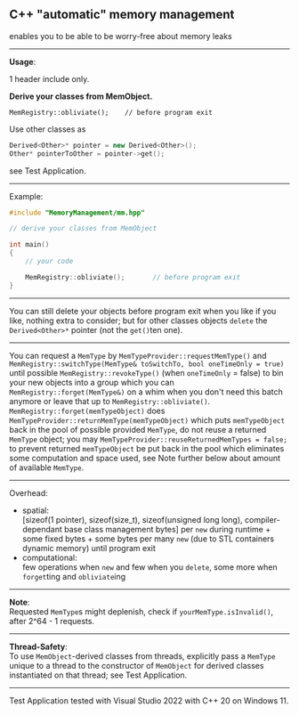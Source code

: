 C++ "automatic" memory management
---

enables you to be able to be worry-free about memory leaks

---

**Usage**:

1 header include only.

**Derive your classes from MemObject.**

`MemRegistry::obliviate();    // before program exit`

Use other classes as
```C++
Derived<Other>* pointer = new Derived<Other>();
Other* pointerToOther = pointer->get();
```
see Test Application.

---

Example:

```C++
#include "MemoryManagement/mm.hpp"

// derive your classes from MemObject

int main()
{
	// your code

	MemRegistry::obliviate();		// before program exit
}
```

---

You can still delete your objects before program exit when you like if you like, nothing extra to consider; but for other classes objects `delete` the `Derived<Other>*` pointer (not the `get()`ten one).

---

You can request a `MemType` by `MemTypeProvider::requestMemType()` and `MemRegistry::switchType(MemType& toSwitchTo, bool oneTimeOnly = true)` until possible `MemRegistry::revokeType()` (when `oneTimeOnly` = false) to bin your new objects into a group which you can `MemRegistry::forget(MemType&)` on a whim when you don't need this batch anymore or leave that up to `MemRegistry::obliviate()`. `MemRegistry::forget(memTypeObject)` does `MemTypeProvider::returnMemType(memTypeObject)` which puts `memTypeObject` back in the pool of possible provided `MemType`, do not reuse a returned `MemType` object; you may `MemTypeProvider::reuseReturnedMemTypes = false;` to prevent returned `memTypeObject` be put back in the pool which eliminates some computation and space used, see Note further below about amount of available `MemType`.

---

Overhead:  
- spatial:  
[sizeof(1 pointer), sizeof(size_t), sizeof(unsigned long long), compiler-dependant base class management bytes] per `new` during runtime + some fixed bytes + some bytes per many `new` (due to STL containers dynamic memory) until program exit  
- computational:  
few operations when `new` and few when you `delete`, some more when `forget`ting and `obliviate`ing

---

**Note**:  
Requested `MemType`s might deplenish, check if `yourMemType.isInvalid()`, after 2^64 - 1 requests.

---

**Thread-Safety**:  
To use `MemObject`-derived classes from threads, explicitly pass a `MemType` unique to a thread to the constructor of `MemObject` for derived classes instantiated on that thread; see Test Application.

---

Test Application tested with Visual Studio 2022 with C++ 20 on Windows 11.
